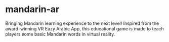 # mandarin-ar
Bringing Mandarin learning experience to the next level! Inspired from the award-winning VR Eazy Arabic App, this educational game is made to teach players some basic Mandarin words in virtual reality.
